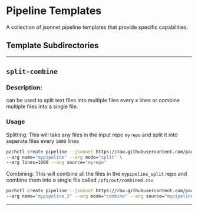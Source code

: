 # Pipeline Templates

A collection of jsonnet pipeline templates that provide specific capabilities.

## Template Subdirectories

---
## `split-combine` 
### Description:
can be used to split text files into multiple files every x lines or combine multiple files into a single file.
### Usage
Splitting:
This will take any files in the input repo `myrepo` and split it into seperate files every `1000` lines
```bash
pachctl create pipeline --jsonnet https://raw.githubusercontent.com/pachyderm/examples/master/pipeline-templates/split-combine/splitcombine.jsonnet \
--arg name="mypipeline" --arg mode="split" \
--arg lines=1000 --arg source="myrepo"
```
Combining:
This will combine all the files in the `mypipeline_split` repo and combine them into a single file called `/pfs/out/combined.csv`
```bash
pachctl create pipeline --jsonnet https://raw.githubusercontent.com/pachyderm/examples/master/pipeline-templates/split-combine/splitcombine.jsonnet \
--arg name="mypipeline_2" --arg mode="combine" --arg source="mypipeline_split" --arg output="/pfs/out/combined.csv"
```
---
